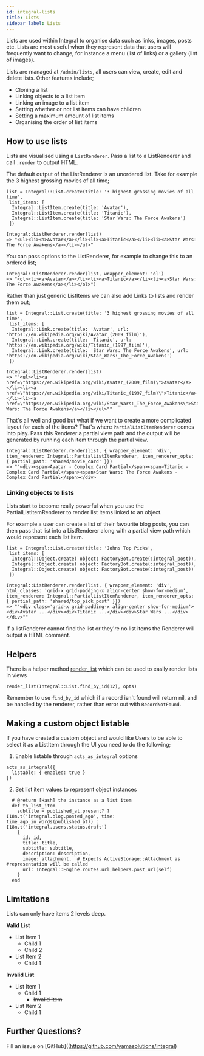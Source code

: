 ```yaml
---
id: integral-lists
title: Lists
sidebar_label: Lists
---
```


Lists are used within Integral to organise data such as links, images, posts etc. Lists are most useful when they represent data that users will frequently want to change, for instance a menu (list of links) or a gallery (list of images).

Lists are managed at `/admin/lists`, all users can view, create, edit and delete lists. Other features include;
* Cloning a list
* Linking objects to a list item
* Linking an image to a list item
* Setting whether or not list items can have children
* Setting a maximum amount of list items
* Organising the order of list items

## How to use lists

Lists are visualised using a `ListRenderer`. Pass a list to a ListRenderer and call `.render` to output HTML.

The default output of the ListRenderer is an unordered list. Take for example the 3 highest grossing movies of all time;

```
list = Integral::List.create(title: '3 highest grossing movies of all time',
 list_items: [
  Integral::ListItem.create(title: 'Avatar'),
  Integral::ListItem.create(title: 'Titanic'),
  Integral::ListItem.create(title: 'Star Wars: The Force Awakens')
 ])

Integral::ListRenderer.render(list)
=> "<ul><li><a>Avatar</a></li><li><a>Titanic</a></li><li><a>Star Wars: The Force Awakens</a></li></ul>"
```

You can pass options to the ListRenderer, for example to change this to an ordered list;
```
Integral::ListRenderer.render(list, wrapper_element: 'ol')
=> "<ol><li><a>Avatar</a></li><li><a>Titanic</a></li><li><a>Star Wars: The Force Awakens</a></li></ol>")
```

Rather than just generic ListItems we can also add Links to lists and render them out;
```
list = Integral::List.create(title: '3 highest grossing movies of all time',
 list_items: [
  Integral::Link.create(title: 'Avatar', url: 'https://en.wikipedia.org/wiki/Avatar_(2009_film)'),
  Integral::Link.create(title: 'Titanic', url: 'https://en.wikipedia.org/wiki/Titanic_(1997_film)'),
  Integral::Link.create(title: 'Star Wars: The Force Awakens', url: 'https://en.wikipedia.org/wiki/Star_Wars:_The_Force_Awakens')
 ])

Integral::ListRenderer.render(list)
=> ""<ul><li><a href=\"https://en.wikipedia.org/wiki/Avatar_(2009_film)\">Avatar</a></li><li><a href=\"https://en.wikipedia.org/wiki/Titanic_(1997_film)\">Titanic</a></li><li><a href=\"https://en.wikipedia.org/wiki/Star_Wars:_The_Force_Awakens\">Star Wars: The Force Awakens</a></li></ul>""
```

That's all well and good but what if we want to create a more complicated layout for each of the items? That's where ```PartialListItemRenderer``` comes into play. Pass this Renderer a partial view path and the output will be generated by running each item through the partial view.

```
Integral::ListRenderer.render(list, { wrapper_element: 'div', item_renderer: Integral::PartialListItemRenderer, item_renderer_opts: { partial_path: 'shared/movie_card' }})
=> ""<div><span>Avatar - Complex Card Partial</span><span>Titanic - Complex Card Partial</span><span>Star Wars: The Force Awakens - Complex Card Partial</span></div>
```

### Linking objects to lists

Lists start to become really powerful when you use the PartialListItemRenderer to render list items linked to an object.

For example a user can create a list of their favourite blog posts, you can then pass that list into a ListRenderer along with a partial view path which would represent each list item.

```
list = Integral::List.create(title: 'Johns Top Picks',
 list_items: [
  Integral::Object.create( object: FactoryBot.create(:integral_post)),
  Integral::Object.create( object: FactoryBot.create(:integral_post)),
  Integral::Object.create( object: FactoryBot.create(:integral_post))
 ])

Integral::ListRenderer.render(list, { wrapper_element: 'div', html_classes: 'grid-x grid-padding-x align-center show-for-medium', item_renderer: Integral::PartialListItemRenderer, item_renderer_opts: { partial_path: 'shared/top_pick_post' }})
=> ""<div class='grid-x grid-padding-x align-center show-for-medium'><div>Avatar ...</div><div>Titanic ...</div><div>Star Wars ...</div></div>""
```

If a listRenderer cannot find the list or they're no list items the Renderer will output a HTML comment.


## Helpers
There is a helper method [render_list](https://github.com/yamasolutions/integral/blob/master/app/helpers/integral/application_helper.rb#L12-L16) which can be used to easily render lists in views

```
render_list(Integral::List.find_by_id(12), opts)
```
Remember to use `find_by_id` which if a record isn't found will return nil, and be handled by the renderer, rather than error out with `RecordNotFound`.


## Making a custom object listable

If you have created a custom object and would like Users to be able to select it as a ListItem through the UI you need to do the following;
1. Enable listable through `acts_as_integral` options

```
acts_as_integral({
  listable: { enabled: true }
})
```
2. Set list item values to represent object instances
```
  # @return [Hash] the instance as a list item
  def to_list_item
    subtitle = published_at.present? ? I18n.t('integral.blog.posted_ago', time: time_ago_in_words(published_at)) : I18n.t('integral.users.status.draft')
    {
      id: id,
      title: title,
      subtitle: subtitle,
      description: description,
      image: attachment,  # Expects ActiveStorage::Attachment as #representation will be called
      url: Integral::Engine.routes.url_helpers.post_url(self)
    }
  end
```

## Limitations
Lists can only have items 2 levels deep.

**Valid List**
* List Item 1
  * Child 1
  * Child 2
* List Item 2
  * Child 1

**Invalid List**
* List Item 1
  * Child 1
    * ~~Invalid Item~~
* List Item 2
  * Child 1

## Further Questions?

Fill an issue on [GitHub]((https://github.com/yamasolutions/integral)
